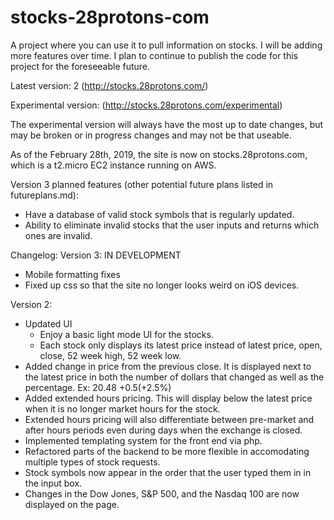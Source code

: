 # stocks-28protons-com
A project where you can use it to pull information on stocks. I will be adding more features over time. I plan to continue to publish the code for this project for the foreseeable future.

Latest version: 2 (http://stocks.28protons.com/)

Experimental version: (http://stocks.28protons.com/experimental)

The experimental version will always have the most up to date changes, but may be broken or in progress changes and may not be that useable.

As of the February 28th, 2019, the site is now on stocks.28protons.com, which is a t2.micro EC2 instance running on AWS.

Version 3 planned features (other potential future plans listed in futureplans.md):
- Have a database of valid stock symbols that is regularly updated.
- Ability to eliminate invalid stocks that the user inputs and returns which ones are invalid.

Changelog:
Version 3: IN DEVELOPMENT
- Mobile formatting fixes
- Fixed up css so that the site no longer looks weird on iOS devices.

Version 2:
- Updated UI
    - Enjoy a basic light mode UI for the stocks.
    - Each stock only displays its latest price instead of latest price, open, close, 52 week high, 52 week low.
- Added change in price from the previous close. It is displayed next to the latest price in both the number of dollars that changed as well as the percentage. Ex: 20.48 +0.5(+2.5%)
- Added extended hours pricing. This will display below the latest price when it is no longer market hours for the stock.
- Extended hours pricing will also differentiate between pre-market and after hours periods even during days when the exchange is closed.
- Implemented templating system for the front end via php.
- Refactored parts of the backend to be more flexible in accomodating multiple types of stock requests.
- Stock symbols now appear in the order that the user typed them in in the input box.
- Changes in the Dow Jones, S&P 500, and the Nasdaq 100 are now displayed on the page.